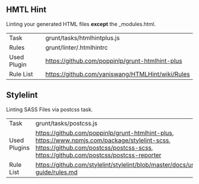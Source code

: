 ## HMTL Hint
Linting your generated HTML files **except** the _modules.html.  

|   |   |
|---|---|
Task | grunt/tasks/htmlhintplus.js
Rules | grunt/linter/.htmlhintrc
Used Plugin | https://github.com/poppinlp/grunt-htmlhint-plus
Rule List| https://github.com/yaniswang/HTMLHint/wiki/Rules

## Stylelint
Linting SASS Files via postcss task.

|   |   |
|---|---|
Task | grunt/tasks/postcss.js
Used Plugins | https://github.com/poppinlp/grunt-htmlhint-plus, https://www.npmjs.com/package/stylelint-scss, https://github.com/postcss/postcss-scss, https://github.com/postcss/postcss-reporter
Rule List| https://github.com/stylelint/stylelint/blob/master/docs/user-guide/rules.md
